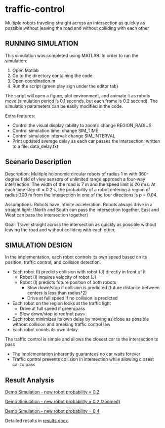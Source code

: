 # traffic-control
Multiple robots traveling straight across an intersection as quickly as possible without leaving the road and without colliding with each other

## RUNNING SIMULATION ##
This simulation was completed using MATLAB. In order to run the simulation:
1) Open Matlab
2) Go to the directory containing the code
3) Open coordination.m
4) Run the script (green play sign under the editor tab)

The script will open a figure, plot environment, and animate it as robots move (simulation period is 0.1 seconds, but each frame is 0.2 second). The simulation parameters can be easily modified in the code.

Extra features:
* Control the visual display (ability to zoom): change REGION_RADIUS
* Control simulation time: change SIM_TIME
* Control simulation interval: change SIM_INTERVAL
* Print updated average delay as each car passes the intersection: written to a file: data_delay.txt
	
## Scenario Description ##
Description: Multiple holonomic circular robots of radius 1 m with 360-degree field of view sensors of unlimited range approach a four-way intersection. The width of the road is 7 m and the speed limit is 20 m/s. At each time step dt = 0.2 s, the probability of a robot entering a region of radius 200 m from the intersection in one of the four directions is p = 0.04.

Assumptions: Robots have infinite acceleration. Robots always drive in a straight light:
(North and South can pass the intersection together, East and West can pass the intersection together)

Goal: Travel straight across the intersection as quickly as possible without leaving the road and without colliding with each other.

## SIMULATION DESIGN ##
In the implementation, each robot controls its own speed based on its position, traffic control, and collision detection.
* Each robot (I) predicts collision with robot (J) directly in front of it
  * Robot (I) inquires velocity of robot (J)
  * Robot (I) predicts future position of both robots
    * Slow down/stop if collision is predicted (future distance between centers is less than radius*2)
    * Drive at full speed if no collision is predicted
* Each robot on the region looks at the traffic light
  * Drive at full speed if green/pass
  * Slow down/stop id red/not pass
* Each robot minimizes its own delay by moving as close as possible without collision and breaking traffic control law
* Each robot counts its own delay

The traffic control is simple and allows the closest car to the intersection to pass
* The implementation inherently guarantees no car waits forever
* Traffic control prevents collision in intersection while allowing closest car to pass

## Result Analysis ##
[Demo Simulation - new robot probability = 0.2](https://youtu.be/uL4X5av5guw)

[Demo Simulation - new robot probability = 0.2 (zoomed)](https://youtu.be/Exhr_RjDhgw)

[Demo Simulation - new robot probability = 0.4](https://youtu.be/vLlwCwKr0pk)

Detailed results in [results.docx](https://github.com/SaeedAlRahma/traffic-control/blob/master/results.docx).
